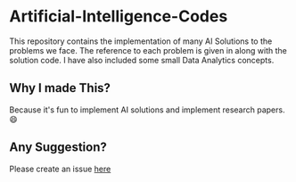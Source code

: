 # Artificial-Intelligence-Codes
This repository contains the implementation of many AI Solutions to the problems we face. The reference to each problem is given in along with the solution code. I have also included some small Data Analytics concepts.

## Why I made This?
Because it's fun to implement AI solutions and implement research papers. 😄

## Any Suggestion?
Please create an issue [here](https://github.com/starkblaze01/Artificial-Intelligence-Codes/issues/new)